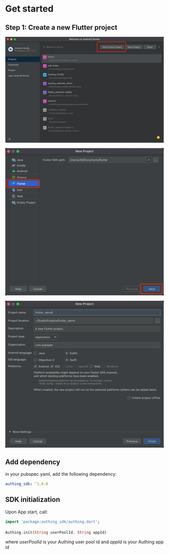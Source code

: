 # Get started

<LastUpdated/>

## Step 1: Create a new Flutter project

![](./images/create_project1.png)

![](./images/create_project2.png)

![](./images/create_project3.png)

## Add dependency 

in your pubspec.yaml, add the following dependency:

```yaml
authing_sdk: ^1.0.0
```

## SDK initialization 

Upon App start, call:

```dart
import 'package:authing_sdk/authing.dart';

Authing.init(String userPoolId, String appId)
```

where *userPoolId* is your Authing user pool id and *appId* is your Authing app id
